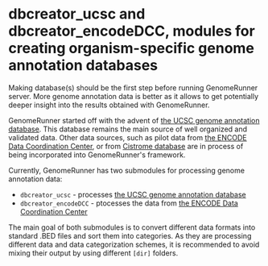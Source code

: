 

dbcreator_ucsc and dbcreator_encodeDCC, modules for creating organism-specific genome annotation databases
========================================================

Making database(s) should be the first step before running GenomeRunner server. More genome annotation data is better as it allows to get potentially deeper insight into the results obtained with GenomeRunner.

GenomeRunner started off with the advent of [the UCSC genome annotation database](http://hgdownload.cse.ucsc.edu/goldenPath/hg19/database/). This database remains the main source of well organized and validated data. Other data sources, such as pilot data from [the ENCODE Data Coordination Center](http://hgdownload.cse.ucsc.edu/goldenPath/hg19/encodeDCC/), or from [Cistrome database](http://cistrome.dfci.harvard.edu/NR_Cistrome/index.html) are in process of being incorporated into GenomeRunner's framework.

Currently, GenomeRunner has two submodules for processing genome annotation data:
- `dbcreator_ucsc` - processes [the UCSC genome annotation database](hgdownload.cse.ucsc.edu/goldenPath/hg19/database/)
- `dbcreator_encodeDCC` - ptocesses the data from [the ENCODE Data Coordination Center](hgdownload.cse.ucsc.edu/goldenPath/hg19/encodeDCC/)

The main goal of both submodules is to convert different data formats into standard .BED files and sort them into categories. As they are processing different data and data categorization schemes, it is recommended to avoid mixing their output by using different  `[dir]` folders.
